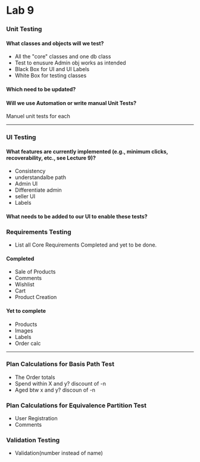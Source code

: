 # Lab 9

### Unit Testing
#### What classes and objects will we test?
- All the "core" classes and one db class
- Test to enusure Admin obj works as intended
- Black Box for UI and UI Labels
- White Box for testing classes
#### Which need to be updated?

#### Will we use Automation or write manual Unit Tests?
Manuel unit tests for each


---

### UI Testing
#### What features are currently implemented (e.g., minimum clicks, recoverability, etc., see Lecture 9)?
- Consistency
- understandalbe path
- Admin UI
- Differentiate admin 
- seller UI 
- Labels
#### What needs to be added to our UI to enable these tests?



### Requirements Testing
- List all Core Requirements Completed and yet to be done.
#### Completed
- Sale of Products
- Comments
- Wishlist
- Cart
- Product Creation
#### Yet to complete
- Products
- Images
- Labels
- Order calc

---

### Plan Calculations for Basis Path Test
- The Order totals
- Spend within X and y? discount of -n
- Aged btw x and y? discoun of -n

### Plan Calculations for Equivalence Partition Test
- User Registration
- Comments

### Validation Testing
- Validation(number instead of name)